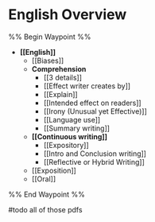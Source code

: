 # English Overview

%% Begin Waypoint %%
- **[[English]]**
	- [[Biases]]
	- **Comprehension**
		- [[3 details]]
		- [[Effect writer creates by]]
		- [[Explain]]
		- [[Intended effect on readers]]
		- [[Irony (Unusual yet Effective)]]
		- [[Language use]]
		- [[Summary writing]]
	- **[[Continuous writing]]**
		- [[Expository]]
		- [[Intro and Conclusion writing]]
		- [[Reflective or Hybrid Writing]]
	- [[Exposition]]
	- [[Oral]]

%% End Waypoint %%

#todo all of those pdfs